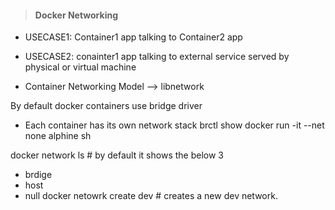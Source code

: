 

> #### Docker Networking
  - USECASE1: Container1 app talking to Container2 app
  - USECASE2: conainter1 app talking to external service served by physical or virtual machine
 
- Container Networking Model --> libnetwork 

By default docker containers use bridge driver
- Each container has its own network stack
brctl show
docker run -it --net none alphine sh

docker network ls # by default it shows the below 3
 - brdige
 - host
 - null
docker netowrk create dev # creates a new dev network.
